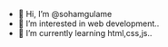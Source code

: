 - 👋 Hi, I’m @sohamgulame
- 👀 I’m interested in web development..
- 🌱 I’m currently learning html,css,js..


<!---
sohamgulame/sohamgulame is a ✨ special ✨ repository because its `README.md` (this file) appears on your GitHub profile.
You can click the Preview link to take a look at your changes.
--->
